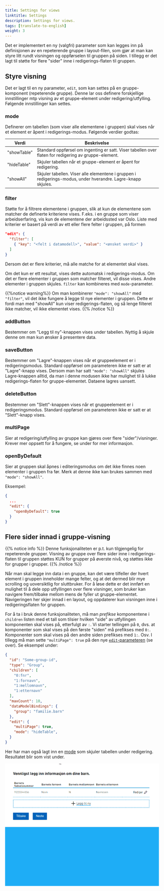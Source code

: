 ```yaml
---
title: Settings for views
linktitle: Settings
description: Settings for views.
tags: [translate-to-english]
weight: 3
---
```


Det er implementert en ny (valgfri) parameter som kan legges inn på definisjonen av en repeterende gruppe i layout-filen, som gjør at man kan styre litt
rundt visningen og oppførselen til gruppen på siden. I tillegg er det lagt til støtte for flere "sider" inne i redigerings-flaten til gruppen.

## Styre visning
Det er lagt til en ny parameter, `edit`, som kan settes på en gruppe-komponent (repeterende gruppe). Denne lar oss definere forskjellige innstillinger
mtp visning av et gruppe-element under redigering/utfylling. Følgende innstillinger kan settes.

### mode
Definerer om tabellen (som viser alle elementene i gruppen) skal vises når et element er åpent i redigerings-modus.
Følgende verdier godtas:

| Verdi       | Beskrivelse                                                                                                  |
| ----------- | ------------------------------------------------------------------------------------------------------------ |
| "showTable" | Standard oppførsel om ingenting er satt. Viser tabellen over flaten for redigering av gruppe-element.        |
| "hideTable" | Skjuler tabellen når et gruppe-element er åpent for redigering.                                              |
| "showAll"   | Skjuler tabellen. Viser alle elementene i gruppen i redigerings-modus, under hverandre. Lagre-knapp skjules. |

### filter
Støtte for å filtrere elementene i gruppen, slik at kun de elementene som matcher de definerte kriteriene vises.
F.eks. i en gruppe som viser arbeidserfaring, vis kun de elementene der arbeidssted var Oslo.
Liste med kriterier er basert på verdi av ett eller flere felter i gruppen, på formen

```json
"edit": {
  "filter": [
    { "key": "<felt i datamodell>", "value": "<ønsket verdi>" }
  ]
}
```

Dersom det er flere kriterier, må alle matche for at elementet skal vises. 

Om det kun er ett resultat, vises dette automatsk i redigerings-modus. Om det er flere elementer i gruppen som matcher filteret, vil disse vises. 
Andre elementer i gruppen skjules. `filter` kan kombineres med `mode`-parameter.

{{%notice warning%}}
Om man kombinerer `"mode": "showAll"` med `"filter"`, vil det ikke fungere å legge til nye elementer i gruppen. Dette er fordi man med "showAll" kun 
viser redigerings-flaten, og så lenge filteret ikke matcher, vil ikke elementet vises.
{{% /notice %}}

### addButton
Bestemmer om "Legg til ny"-knappen vises under tabellen. Nyttig å skjule denne om man kun ønsker å presentere data.

### saveButton
Bestemmer om "Lagre"-knappen vises når et gruppeelement er i redigeringsmodus. Standard oppførsel om parameteren ikke er satt er at "Lagre"-knapp vises.
Dersom man har satt `"mode": "showAll"` skjules Lagre-knappen alltid, da man i denne modusen ikke har mulighet til å lukke redigerings-flaten for 
gruppe-elementet. Dataene lagres uansett.

### deleteButton
Bestemmer om "Slett"-knappen vises når et gruppeelement er i redigeringsmodus. Standard oppførsel om parameteren ikke er satt er at "Slett"-knapp vises.

### multiPage
Sier at redigering/utfylling av gruppe kan gjøres over flere "sider"/visninger. Krever mer oppsett for å fungere, se under for mer informasjon.

### openByDefault
Sier at gruppen skal åpnes i editeringsmodus om det ikke finnes noen elementer i gruppen fra før. Merk at denne ikke kan brukes sammen med `"mode": "showAll"`.

Eksempel:
```json
{
  ...
  "edit": {
    "openByDefault": true
  }
}
```

## Flere sider innad i gruppe-visning
{{% notice info %}} Denne funksjonaliteten er p.t. kun tilgjengelig for repeterende grupper. Visning av gruppe over
flere sider inne i redigerings-flaten til gruppen støttes KUN for grupper på øverste nivå, og støttes ikke
for grupper i grupper. {{% /notice %}}

Når man skal legge inn data i en gruppe, kan det være tilfeller der hvert element i gruppen inneholder mange felter, og at det dermed blir mye scrolling
og uoversiktlig for sluttbruker. For å løse dette er det innført en mulighet til å dele opp utfyllingen over flere visninger, som bruker kan navigere
frem/tilbake mellom mens de fyller ut gruppe-elementet. Navigeringen her skjer innad i en layout, og oppdaterer
kun visningen inne i redigeringsflaten for gruppen. 

For å ta i bruk denne funksjonaliteten, må man _prefikse_ komponentene i `children` listen med et tall som tilsier hvilken "side" av utfyllingen 
komponenten skal vises på, etterfulgt av `:`. Vi starter tellingen på `0`, dvs. at komponenter som skal vises på den første "siden" må prefikses med
`0:`. Komponenter som skal vises på den andre siden prefikses med `1:`. Osv. I tillegg må man sette `"multiPage": true` på den nye [`edit`-parameteren](#styre-visning) (se over).
Se eksempel under:

```json {hl_lines=["5-8", "14-16"]} {linenos=inline}
{
  "id": "Some-group-id",
  "type": "Group",
  "children": [
    "0:fnr",
    "1:fornavn",
    "1:mellomnavn",
    "1:etternavn"
  ],
  "maxCount": 10,
  "dataModelBindings": {
    "group": "familie.barn"
  },
  "edit": {
    "multiPage": true,
    "mode": "hideTable",
  }
}
```

Her har man også lagt inn en [mode](#mode) som skjuler tabellen under redigering.
Resultatet blir som vist under.

![Utfylling i gruppe over flere "sider"](group-multipage.gif "Utfylling i gruppe over flere sider")
